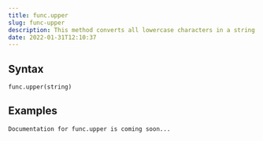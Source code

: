 ```yaml
---
title: func.upper
slug: func-upper
description: This method converts all lowercase characters in a string into uppercase characters and returns it
date: 2022-01-31T12:10:37
---
```



## Syntax



```
func.upper(string)
```


## Examples



```
Documentation for func.upper is coming soon...
```
